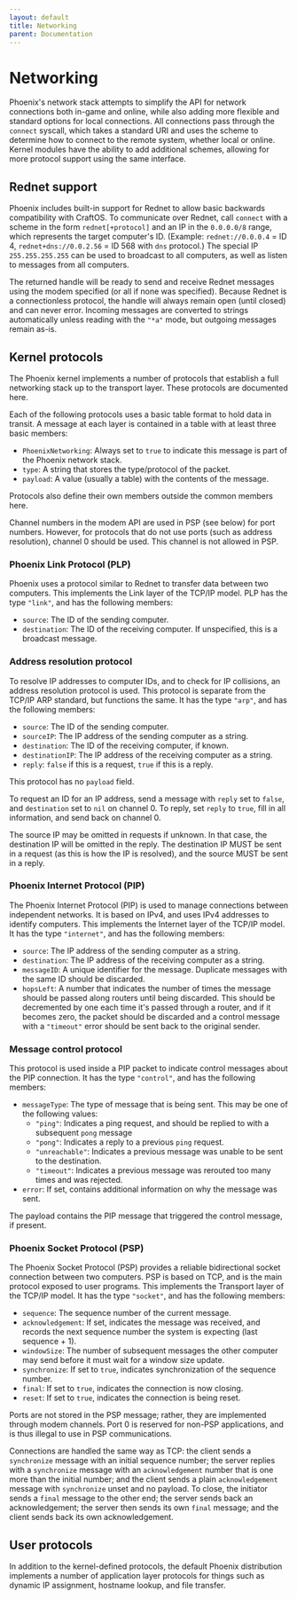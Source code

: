 ```yaml
---
layout: default
title: Networking
parent: Documentation
---
```


# Networking
Phoenix's network stack attempts to simplify the API for network connections both in-game and online, while also adding more flexible and standard options for local connections. All connections pass through the `connect` syscall, which takes a standard URI and uses the scheme to determine how to connect to the remote system, whether local or online. Kernel modules have the ability to add additional schemes, allowing for more protocol support using the same interface.

## Rednet support
Phoenix includes built-in support for Rednet to allow basic backwards compatibility with CraftOS. To communicate over Rednet, call `connect` with a scheme in the form `rednet[+protocol]` and an IP in the `0.0.0.0/8` range, which represents the target computer's ID. (Example: `rednet://0.0.0.4` = ID 4, `rednet+dns://0.0.2.56` = ID 568 with `dns` protocol.) The special IP `255.255.255.255` can be used to broadcast to all computers, as well as listen to messages from all computers.

The returned handle will be ready to send and receive Rednet messages using the modem specified (or all if none was specified). Because Rednet is a connectionless protocol, the handle will always remain open (until closed) and can never error. Incoming messages are converted to strings automatically unless reading with the `"*a"` mode, but outgoing messages remain as-is.

## Kernel protocols
The Phoenix kernel implements a number of protocols that establish a full networking stack up to the transport layer. These protocols are documented here.

Each of the following protocols uses a basic table format to hold data in transit. A message at each layer is contained in a table with at least three basic members:
* `PhoenixNetworking`: Always set to `true` to indicate this message is part of the Phoenix network stack.
* `type`: A string that stores the type/protocol of the packet.
* `payload`: A value (usually a table) with the contents of the message.

Protocols also define their own members outside the common members here.

Channel numbers in the modem API are used in PSP (see below) for port numbers. However, for protocols that do not use ports (such as address resolution), channel 0 should be used. This channel is not allowed in PSP.

### Phoenix Link Protocol (PLP)
Phoenix uses a protocol similar to Rednet to transfer data between two computers. This implements the Link layer of the TCP/IP model. PLP has the type `"link"`, and has the following members:
* `source`: The ID of the sending computer.
* `destination`: The ID of the receiving computer. If unspecified, this is a broadcast message.

### Address resolution protocol
To resolve IP addresses to computer IDs, and to check for IP collisions, an address resolution protocol is used. This protocol is separate from the TCP/IP ARP standard, but functions the same. It has the type `"arp"`, and has the following members:
* `source`: The ID of the sending computer.
* `sourceIP`: The IP address of the sending computer as a string.
* `destination`: The ID of the receiving computer, if known.
* `destinationIP`: The IP address of the receiving computer as a string.
* `reply`: `false` if this is a request, `true` if this is a reply.

This protocol has no `payload` field.

To request an ID for an IP address, send a message with `reply` set to `false`, and `destination` set to `nil` on channel 0. To reply, set `reply` to `true`, fill in all information, and send back on channel 0.

The source IP may be omitted in requests if unknown. In that case, the destination IP will be omitted in the reply. The destination IP MUST be sent in a request (as this is how the IP is resolved), and the source MUST be sent in a reply.

### Phoenix Internet Protocol (PIP)
The Phoenix Internet Protocol (PIP) is used to manage connections between independent networks. It is based on IPv4, and uses IPv4 addresses to identify computers. This implements the Internet layer of the TCP/IP model. It has the type `"internet"`, and has the following members:
* `source`: The IP address of the sending computer as a string.
* `destination`: The IP address of the receiving computer as a string.
* `messageID`: A unique identifier for the message. Duplicate messages with the same ID should be discarded.
* `hopsLeft`: A number that indicates the number of times the message should be passed along routers until being discarded. This should be decremented by one each time it's passed through a router, and if it becomes zero, the packet should be discarded and a control message with a `"timeout"` error should be sent back to the original sender.

### Message control protocol
This protocol is used inside a PIP packet to indicate control messages about the PIP connection. It has the type `"control"`, and has the following members:
* `messageType`: The type of message that is being sent. This may be one of the following values:
  * `"ping"`: Indicates a ping request, and should be replied to with a subsequent `pong` message
  * `"pong"`: Indicates a reply to a previous `ping` request.
  * `"unreachable"`: Indicates a previous message was unable to be sent to the destination.
  * `"timeout"`: Indicates a previous message was rerouted too many times and was rejected.
* `error`: If set, contains additional information on why the message was sent.

The payload contains the PIP message that triggered the control message, if present.

### Phoenix Socket Protocol (PSP)
The Phoenix Socket Protocol (PSP) provides a reliable bidirectional socket connection between two computers. PSP is based on TCP, and is the main protocol exposed to user programs. This implements the Transport layer of the TCP/IP model. It has the type `"socket"`, and has the following members:
* `sequence`: The sequence number of the current message.
* `acknowledgement`: If set, indicates the message was received, and records the next sequence number the system is expecting (last sequence + 1).
* `windowSize`: The number of subsequent messages the other computer may send before it must wait for a window size update.
* `synchronize`: If set to `true`, indicates synchronization of the sequence number.
* `final`: If set to `true`, indicates the connection is now closing.
* `reset`: If set to `true`, indicates the connection is being reset.

Ports are not stored in the PSP message; rather, they are implemented through modem channels. Port 0 is reserved for non-PSP applications, and is thus illegal to use in PSP communications.

Connections are handled the same way as TCP: the client sends a `synchronize` message with an initial sequence number; the server replies with a `synchronize` message with an `acknowledgement` number that is one more than the initial number; and the client sends a plain `acknowledgement` message with `synchronize` unset and no payload. To close, the initiator sends a `final` message to the other end; the server sends back an acknowledgement; the server then sends its own `final` message; and the client sends back its own acknowledgement.

## User protocols
In addition to the kernel-defined protocols, the default Phoenix distribution implements a number of application layer protocols for things such as dynamic IP assignment, hostname lookup, and file transfer.
